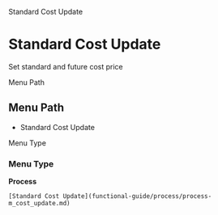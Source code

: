 
Standard Cost Update
# Standard Cost Update


Set standard and future cost price

Menu Path
## Menu Path



- Standard Cost Update

Menu Type
### Menu Type

**Process**


```
[Standard Cost Update](functional-guide/process/process-m_cost_update.md)
```